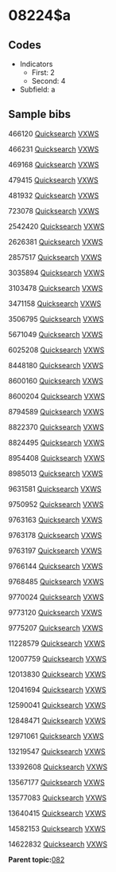 # 08224$a

## Codes

-   Indicators
    -   First: 2
    -   Second: 4
-   Subfield: a

## Sample bibs

466120 [Quicksearch](https://search.library.yale.edu/catalog/466120) [VXWS](http://prodorbis.library.yale.edu:7014/vxws/GetHoldingsService?bibId=466120)

466231 [Quicksearch](https://search.library.yale.edu/catalog/466231) [VXWS](http://prodorbis.library.yale.edu:7014/vxws/GetHoldingsService?bibId=466231)

469168 [Quicksearch](https://search.library.yale.edu/catalog/469168) [VXWS](http://prodorbis.library.yale.edu:7014/vxws/GetHoldingsService?bibId=469168)

479415 [Quicksearch](https://search.library.yale.edu/catalog/479415) [VXWS](http://prodorbis.library.yale.edu:7014/vxws/GetHoldingsService?bibId=479415)

481932 [Quicksearch](https://search.library.yale.edu/catalog/481932) [VXWS](http://prodorbis.library.yale.edu:7014/vxws/GetHoldingsService?bibId=481932)

723078 [Quicksearch](https://search.library.yale.edu/catalog/723078) [VXWS](http://prodorbis.library.yale.edu:7014/vxws/GetHoldingsService?bibId=723078)

2542420 [Quicksearch](https://search.library.yale.edu/catalog/2542420) [VXWS](http://prodorbis.library.yale.edu:7014/vxws/GetHoldingsService?bibId=2542420)

2626381 [Quicksearch](https://search.library.yale.edu/catalog/2626381) [VXWS](http://prodorbis.library.yale.edu:7014/vxws/GetHoldingsService?bibId=2626381)

2857517 [Quicksearch](https://search.library.yale.edu/catalog/2857517) [VXWS](http://prodorbis.library.yale.edu:7014/vxws/GetHoldingsService?bibId=2857517)

3035894 [Quicksearch](https://search.library.yale.edu/catalog/3035894) [VXWS](http://prodorbis.library.yale.edu:7014/vxws/GetHoldingsService?bibId=3035894)

3103478 [Quicksearch](https://search.library.yale.edu/catalog/3103478) [VXWS](http://prodorbis.library.yale.edu:7014/vxws/GetHoldingsService?bibId=3103478)

3471158 [Quicksearch](https://search.library.yale.edu/catalog/3471158) [VXWS](http://prodorbis.library.yale.edu:7014/vxws/GetHoldingsService?bibId=3471158)

3506795 [Quicksearch](https://search.library.yale.edu/catalog/3506795) [VXWS](http://prodorbis.library.yale.edu:7014/vxws/GetHoldingsService?bibId=3506795)

5671049 [Quicksearch](https://search.library.yale.edu/catalog/5671049) [VXWS](http://prodorbis.library.yale.edu:7014/vxws/GetHoldingsService?bibId=5671049)

6025208 [Quicksearch](https://search.library.yale.edu/catalog/6025208) [VXWS](http://prodorbis.library.yale.edu:7014/vxws/GetHoldingsService?bibId=6025208)

8448180 [Quicksearch](https://search.library.yale.edu/catalog/8448180) [VXWS](http://prodorbis.library.yale.edu:7014/vxws/GetHoldingsService?bibId=8448180)

8600160 [Quicksearch](https://search.library.yale.edu/catalog/8600160) [VXWS](http://prodorbis.library.yale.edu:7014/vxws/GetHoldingsService?bibId=8600160)

8600204 [Quicksearch](https://search.library.yale.edu/catalog/8600204) [VXWS](http://prodorbis.library.yale.edu:7014/vxws/GetHoldingsService?bibId=8600204)

8794589 [Quicksearch](https://search.library.yale.edu/catalog/8794589) [VXWS](http://prodorbis.library.yale.edu:7014/vxws/GetHoldingsService?bibId=8794589)

8822370 [Quicksearch](https://search.library.yale.edu/catalog/8822370) [VXWS](http://prodorbis.library.yale.edu:7014/vxws/GetHoldingsService?bibId=8822370)

8824495 [Quicksearch](https://search.library.yale.edu/catalog/8824495) [VXWS](http://prodorbis.library.yale.edu:7014/vxws/GetHoldingsService?bibId=8824495)

8954408 [Quicksearch](https://search.library.yale.edu/catalog/8954408) [VXWS](http://prodorbis.library.yale.edu:7014/vxws/GetHoldingsService?bibId=8954408)

8985013 [Quicksearch](https://search.library.yale.edu/catalog/8985013) [VXWS](http://prodorbis.library.yale.edu:7014/vxws/GetHoldingsService?bibId=8985013)

9631581 [Quicksearch](https://search.library.yale.edu/catalog/9631581) [VXWS](http://prodorbis.library.yale.edu:7014/vxws/GetHoldingsService?bibId=9631581)

9750952 [Quicksearch](https://search.library.yale.edu/catalog/9750952) [VXWS](http://prodorbis.library.yale.edu:7014/vxws/GetHoldingsService?bibId=9750952)

9763163 [Quicksearch](https://search.library.yale.edu/catalog/9763163) [VXWS](http://prodorbis.library.yale.edu:7014/vxws/GetHoldingsService?bibId=9763163)

9763178 [Quicksearch](https://search.library.yale.edu/catalog/9763178) [VXWS](http://prodorbis.library.yale.edu:7014/vxws/GetHoldingsService?bibId=9763178)

9763197 [Quicksearch](https://search.library.yale.edu/catalog/9763197) [VXWS](http://prodorbis.library.yale.edu:7014/vxws/GetHoldingsService?bibId=9763197)

9766144 [Quicksearch](https://search.library.yale.edu/catalog/9766144) [VXWS](http://prodorbis.library.yale.edu:7014/vxws/GetHoldingsService?bibId=9766144)

9768485 [Quicksearch](https://search.library.yale.edu/catalog/9768485) [VXWS](http://prodorbis.library.yale.edu:7014/vxws/GetHoldingsService?bibId=9768485)

9770024 [Quicksearch](https://search.library.yale.edu/catalog/9770024) [VXWS](http://prodorbis.library.yale.edu:7014/vxws/GetHoldingsService?bibId=9770024)

9773120 [Quicksearch](https://search.library.yale.edu/catalog/9773120) [VXWS](http://prodorbis.library.yale.edu:7014/vxws/GetHoldingsService?bibId=9773120)

9775207 [Quicksearch](https://search.library.yale.edu/catalog/9775207) [VXWS](http://prodorbis.library.yale.edu:7014/vxws/GetHoldingsService?bibId=9775207)

11228579 [Quicksearch](https://search.library.yale.edu/catalog/11228579) [VXWS](http://prodorbis.library.yale.edu:7014/vxws/GetHoldingsService?bibId=11228579)

12007759 [Quicksearch](https://search.library.yale.edu/catalog/12007759) [VXWS](http://prodorbis.library.yale.edu:7014/vxws/GetHoldingsService?bibId=12007759)

12013830 [Quicksearch](https://search.library.yale.edu/catalog/12013830) [VXWS](http://prodorbis.library.yale.edu:7014/vxws/GetHoldingsService?bibId=12013830)

12041694 [Quicksearch](https://search.library.yale.edu/catalog/12041694) [VXWS](http://prodorbis.library.yale.edu:7014/vxws/GetHoldingsService?bibId=12041694)

12590041 [Quicksearch](https://search.library.yale.edu/catalog/12590041) [VXWS](http://prodorbis.library.yale.edu:7014/vxws/GetHoldingsService?bibId=12590041)

12848471 [Quicksearch](https://search.library.yale.edu/catalog/12848471) [VXWS](http://prodorbis.library.yale.edu:7014/vxws/GetHoldingsService?bibId=12848471)

12971061 [Quicksearch](https://search.library.yale.edu/catalog/12971061) [VXWS](http://prodorbis.library.yale.edu:7014/vxws/GetHoldingsService?bibId=12971061)

13219547 [Quicksearch](https://search.library.yale.edu/catalog/13219547) [VXWS](http://prodorbis.library.yale.edu:7014/vxws/GetHoldingsService?bibId=13219547)

13392608 [Quicksearch](https://search.library.yale.edu/catalog/13392608) [VXWS](http://prodorbis.library.yale.edu:7014/vxws/GetHoldingsService?bibId=13392608)

13567177 [Quicksearch](https://search.library.yale.edu/catalog/13567177) [VXWS](http://prodorbis.library.yale.edu:7014/vxws/GetHoldingsService?bibId=13567177)

13577083 [Quicksearch](https://search.library.yale.edu/catalog/13577083) [VXWS](http://prodorbis.library.yale.edu:7014/vxws/GetHoldingsService?bibId=13577083)

13640415 [Quicksearch](https://search.library.yale.edu/catalog/13640415) [VXWS](http://prodorbis.library.yale.edu:7014/vxws/GetHoldingsService?bibId=13640415)

14582153 [Quicksearch](https://search.library.yale.edu/catalog/14582153) [VXWS](http://prodorbis.library.yale.edu:7014/vxws/GetHoldingsService?bibId=14582153)

14622832 [Quicksearch](https://search.library.yale.edu/catalog/14622832) [VXWS](http://prodorbis.library.yale.edu:7014/vxws/GetHoldingsService?bibId=14622832)

**Parent topic:**[082](../../tags/082/082.md)

